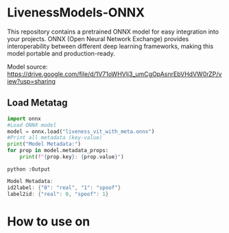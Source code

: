 # LivenessModels-ONNX
This repository contains a pretrained ONNX model for easy integration into your projects. ONNX (Open Neural Network Exchange) provides interoperability between different deep learning frameworks, making this model portable and production-ready.

Model source:
https://drive.google.com/file/d/1V71oWHVlj3_umCgOpAsnrEbVHdVW0rZP/view?usp=sharing

## Load Metatag
```python
import onnx
#Load ONNX model
model = onnx.load("liveness_vit_with_meta.onnx")
#Print all metadata (key-value)
print("Model Metadata:")
for prop in model.metadata_props:
    print(f"{prop.key}: {prop.value}")

```

`python
:Output`
```cpp
Model Metadata:
id2label: {"0": "real", "1": "spoof"}
label2id: {"real": 0, "spoof": 1}
```

# How to use on 

